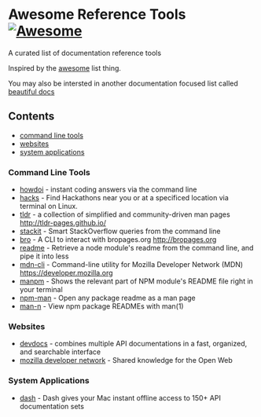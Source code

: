 # Awesome Reference Tools [![Awesome](https://cdn.rawgit.com/sindresorhus/awesome/d7305f38d29fed78fa85652e3a63e154dd8e8829/media/badge.svg)](https://github.com/sindresorhus/awesome)

A curated list of documentation reference tools

Inspired by the [awesome](https://github.com/sindresorhus/awesome) list thing.

You may also be intersted in another documentation focused list called [beautiful docs](https://github.com/PharkMillups/beautiful-docs)

## Contents
- [command line tools](#command-line-tools)
- [websites](#websites)
- [system applications](#system-applications)

### Command Line Tools
- [howdoi](http://www.github.com/gleitz/howdoi) - instant coding answers via the command line
- [hacks](https://github.com/waseem18/Hacks) - Find Hackathons near you or at a specificed location via terminal on Linux.
- [tldr](https://github.com/tldr-pages/tldr) - a collection of simplified and community-driven man pages http://tldr-pages.github.io/
- [stackit](http://www.github.com/lukasschwab/stackit) - Smart StackOverflow queries from the command line
- [bro](http://www.github.com/hubsmoke/bro) - A CLI to interact with bropages.org http://bropages.org
- [readme](http://www.github.com/dominictarr/readme) - Retrieve a node module's readme from the command line, and pipe it into less
- [mdn-cli](http://www.github.com/ytang/mdn-cli) - Command-line utility for Mozilla Developer Network (MDN) https://developer.mozilla.org
- [manpm](https://github.com/bahmutov/manpm) - Shows the relevant part of NPM module's README file right in your terminal
- [npm-man](https://github.com/eush77/npm-man) - Open any package readme as a man page
- [man-n](https://github.com/man-n/man-n) - View npm package READMEs with man(1)

### Websites
- [devdocs](https://devdocs.io/) - combines multiple API documentations in a fast, organized, and searchable interface
- [mozilla developer network](https://developer.mozilla.org) - Shared knowledge for the Open Web

### System Applications
- [dash](https://kapeli.com/dash) - Dash gives your Mac instant offline access to 150+ API documentation sets
